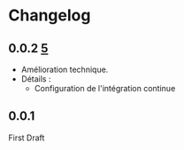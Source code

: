 # Changelog

## 0.0.2 [5](https://github.com/openfisca/openfisca-france-pension/pull/5)

* Amélioration technique.
* Détails :
  - Configuration de l'intégration continue


## 0.0.1

First Draft
